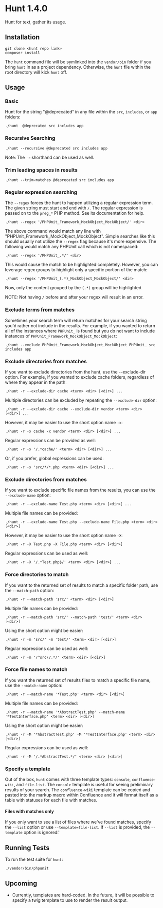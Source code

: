 # Hunt 1.4.0

Hunt for text, gather its usage.

## Installation

```
git clone <hunt repo link>
composer install
```

The `hunt` command file will be symlinked into the `vendor/bin` folder if you bring `hunt` in as a
project dependency. Otherwise, the `hunt` file within the root directory will kick `hunt` off.

## Usage

### Basic

Hunt for the string "@deprecated" in any file within the `src`, `includes`, or `app` folders:

`./hunt  @deprecated src includes app`

### Recursive Searching
`./hunt --recursive @deprecated src includes app`

Note: The `-r` shorthand can be used as well.

### Trim leading spaces in results
`./hunt --trim-matches @deprecated src includes app`

### Regular expression searching

The `--regex` forces the hunt to happen utilizing a regular expression term. The given string must start and end with
`/`. The regular expression is passed on to the `preg_*` PHP method. See its documentation for help.

`./hunt --regex '/PHPUnit_Framework_MockObject_MockObject/' <dir>`

The above command would match any line with "PHPUnit_Framework_MockObject_MockObject". Simple searches like this should
usually not utilize the `--regex` flag because it's more expensive. The following would match any PHPUnit call which is
not namespaced:

`./hunt --regex '/PHPUnit_.*/' <dir>`

This would cause the match to be highlighted completely. However, you can leverage regex groups to highlight only a
specific portion of the match:

`./hunt --regex '/PHPUnit_(.*)_MockObject_MockObject/' <dir>`

Now, only the content grouped by the `(.*)` group will be highlighted.

NOTE: Not having `/` before and after your regex will result in an error.

### Exclude terms from matches

Sometimes your search term will return matches for your search string you'd rather not include in the results.
For example, if you wanted to return all of the instances where `PHPUnit_` is found but you do not want to include
instances of `PHPUnit_Framework_MockObject_MockObject`:

`./hunt --exclude PHPUnit_Framework_MockObject_MockObject PHPUnit_ src includes app`

### Exclude directories from matches

If you want to exclude directories from the hunt, use the --exclude-dir option.
For example, if you wanted to exclude cache folders, regardless of where they appear in the path:

`./hunt -r --exclude-dir cache <term> <dir> [<dir>] ...`

Multiple directories can be excluded by repeating the `--exclude-dir` option:

`./hunt -r --exclude-dir cache --exclude-dir vendor <term> <dir> [<dir>] ...`

However, it may be easier to use the short option name `-x`:

`./hunt -r -x cache -x vendor <term> <dir> [<dir>] ...`

Regular expressions can be provided as well:

`./hunt -r -x '/.*cache/' <term> <dir> [<dir>] ...`

Or, if you prefer, global expressions can be used:

`./hunt -r -x 'src/*/*.php <term> <dir> [<dir>] ...`

### Exclude directories from matches

If you want to exclude specific file names from the results, you can use the `--exclude-name` option:

`./hunt -r --exclude-name Test.php <term> <dir> [<dir>] ...`

Multiple file names can be provided:

`./hunt -r --exclude-name Test.php --exclude-name File.php <term> <dir> [<dir>]`

However, it may be easier to use the short option name `-X`:

`./hunt -r -X Test.php -X File.php <term> <dir> [<dir>]`

Regular expressions can be used as well:

`./hunt -r -X '/.*Test.php$/' <term> <dir> [<dir>] ...`

### Force directories to match

If you want to the returned set of results to match a specific folder path, use the `--match-path` option:

`./hunt -r --match-path 'src/' <term> <dir> [<dir>]`

Multiple file names can be provided:

`./hunt -r --match-path 'src/' --match-path 'test/' <term> <dir> [<dir>]`

Using the short option might be easier:

`./hunt -r -m 'src/' -m 'test/' <term> <dir> [<dir>]`

Regular expressions can be used as well:

`./hunt -r -m '/^src\/.*/' <term> <dir> [<dir>]`

### Force file names to match

If you want the returned set of results files to match a specific file name, use the `--match-name` option:

`./hunt -r --match-name '*Test.php' <term> <dir> [<dir>]`

Multiple file names can be provided:

`./hunt -r --match-name '*AbstractTest.php' --match-name '*TestInterface.php' <term> <dir> [<dir>]`

Using the short option might be easier:

`./hunt -r -M '*AbstractTest.php' -M '*TestInterface.php' <term> <dir> [<dir>]`

Regular expressions can be used as well:

`./hunt -r -M '/.*AbstractTest.*/' <term> <dir> [<dir>]`

### Specify a template

Out of the box, `hunt` comes with three template types: `console`, `confluence-wiki`, and `file-list`. The `console`
template is useful for seeing preliminary results of your search. The `confluence-wiki` template can be copied and
pasted into the markup macro within Confluence and it will format itself as a table with statuses for each file with
matches.

#### Files with matches only

If you only want to see a list of files where we've found matches, specify the `--list` option or
use `--template=file-list`. If `--list` is provided, the `--template` option is ignored.'

## Running Tests

To run the test suite for `hunt`:

```
./vendor/bin/phpunit
```

## Upcoming

 - Currently, templates are hard-coded. In the future, it will be possible to specify a twig template to use to render the
result output.
